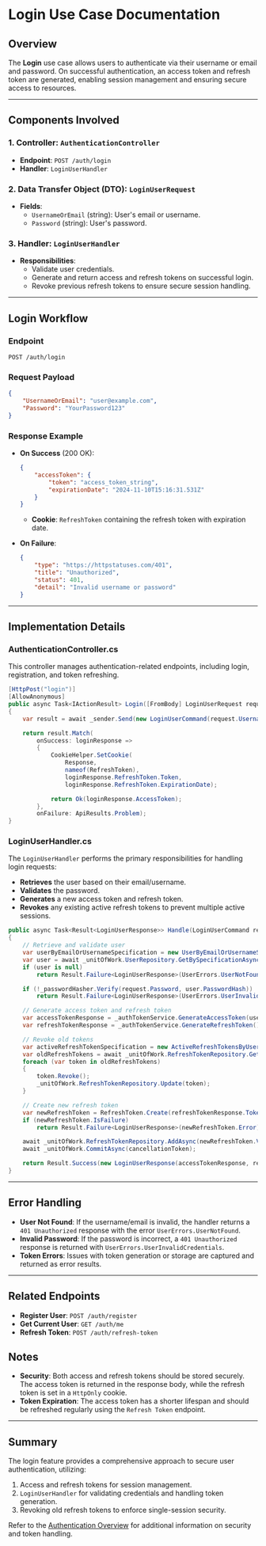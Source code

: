 
# Login Use Case Documentation

## Overview
The **Login** use case allows users to authenticate via their username or email and password. On successful authentication, an access token and refresh token are generated, enabling session management and ensuring secure access to resources.

---

## Components Involved

### 1. **Controller**: `AuthenticationController`
- **Endpoint**: `POST /auth/login`
- **Handler**: `LoginUserHandler`

### 2. **Data Transfer Object (DTO)**: `LoginUserRequest`
- **Fields**:
  - `UsernameOrEmail` (string): User's email or username.
  - `Password` (string): User's password.

### 3. **Handler**: `LoginUserHandler`
- **Responsibilities**:
  - Validate user credentials.
  - Generate and return access and refresh tokens on successful login.
  - Revoke previous refresh tokens to ensure secure session handling.

---

## Login Workflow

### Endpoint
```http
POST /auth/login
```

### Request Payload
```json
{
    "UsernameOrEmail": "user@example.com",
    "Password": "YourPassword123"
}
```

### Response Example
- **On Success** (200 OK):
  ```json
  {
      "accessToken": {
          "token": "access_token_string",
          "expirationDate": "2024-11-10T15:16:31.531Z"
      }
  }
  ```
  - **Cookie**: `RefreshToken` containing the refresh token with expiration date.

- **On Failure**:
  ```json
  {
      "type": "https://httpstatuses.com/401",
      "title": "Unauthorized",
      "status": 401,
      "detail": "Invalid username or password"
  }
  ```

---

## Implementation Details

### AuthenticationController.cs

This controller manages authentication-related endpoints, including login, registration, and token refreshing.

```csharp
[HttpPost("login")]
[AllowAnonymous]
public async Task<IActionResult> Login([FromBody] LoginUserRequest request)
{
    var result = await _sender.Send(new LoginUserCommand(request.UsernameOrEmail, request.Password));

    return result.Match(
        onSuccess: loginResponse =>
        {
            CookieHelper.SetCookie(
                Response,
                nameof(RefreshToken),
                loginResponse.RefreshToken.Token,
                loginResponse.RefreshToken.ExpirationDate);

            return Ok(loginResponse.AccessToken);
        },
        onFailure: ApiResults.Problem);
}
```

### LoginUserHandler.cs

The `LoginUserHandler` performs the primary responsibilities for handling login requests:
- **Retrieves** the user based on their email/username.
- **Validates** the password.
- **Generates** a new access token and refresh token.
- **Revokes** any existing active refresh tokens to prevent multiple active sessions.

```csharp
public async Task<Result<LoginUserResponse>> Handle(LoginUserCommand request, CancellationToken cancellationToken)
{
    // Retrieve and validate user
    var userByEmailOrUsernameSpecification = new UserByEmailOrUsernameSpecification(request.EmailOrUsername);
    var user = await _unitOfWork.UserRepository.GetBySpecificationAsync(userByEmailOrUsernameSpecification);
    if (user is null)
        return Result.Failure<LoginUserResponse>(UserErrors.UserNotFound);

    if (!_passwordHasher.Verify(request.Password, user.PasswordHash))
        return Result.Failure<LoginUserResponse>(UserErrors.UserInvalidCredentials);

    // Generate access token and refresh token
    var accessTokenResponse = _authTokenService.GenerateAccessToken(user);
    var refreshTokenResponse = _authTokenService.GenerateRefreshToken();

    // Revoke old tokens
    var activeRefreshTokenSpecification = new ActiveRefreshTokensByUserIdSpecification(user.Id);
    var oldRefreshTokens = await _unitOfWork.RefreshTokenRepository.GetListBySpecificationAsync(activeRefreshTokenSpecification);
    foreach (var token in oldRefreshTokens)
    {
        token.Revoke();
        _unitOfWork.RefreshTokenRepository.Update(token);
    }

    // Create new refresh token
    var newRefreshToken = RefreshToken.Create(refreshTokenResponse.Token, refreshTokenResponse.ExpirationDate, user);
    if (newRefreshToken.IsFailure)
        return Result.Failure<LoginUserResponse>(newRefreshToken.Error);

    await _unitOfWork.RefreshTokenRepository.AddAsync(newRefreshToken.Value);
    await _unitOfWork.CommitAsync(cancellationToken);

    return Result.Success(new LoginUserResponse(accessTokenResponse, refreshTokenResponse));
}
```

---

## Error Handling

- **User Not Found**: If the username/email is invalid, the handler returns a `401 Unauthorized` response with the error `UserErrors.UserNotFound`.
- **Invalid Password**: If the password is incorrect, a `401 Unauthorized` response is returned with `UserErrors.UserInvalidCredentials`.
- **Token Errors**: Issues with token generation or storage are captured and returned as error results.

---

## Related Endpoints

- **Register User**: `POST /auth/register`
- **Get Current User**: `GET /auth/me`
- **Refresh Token**: `POST /auth/refresh-token`

## Notes

- **Security**: Both access and refresh tokens should be stored securely. The access token is returned in the response body, while the refresh token is set in a `HttpOnly` cookie.
- **Token Expiration**: The access token has a shorter lifespan and should be refreshed regularly using the `Refresh Token` endpoint.

---

## Summary

The login feature provides a comprehensive approach to secure user authentication, utilizing:

1. Access and refresh tokens for session management.
2. `LoginUserHandler` for validating credentials and handling token generation.
3. Revoking old refresh tokens to enforce single-session security.

Refer to the [Authentication Overview](./AuthenticationOverview.md) for additional information on security and token handling.
